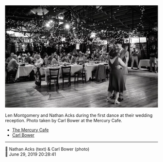 ![Len Montgomery and Nathan Acks during their “first dance”](assets/2019-06-29-set-4-the-dance-01.webp)

Len Montgomery and Nathan Acks during the first dance at their wedding reception. Photo taken by Carl Bower at the Mercury Cafe.

* [The Mercury Cafe](http://mercurycafe.com)
* [Carl Bower](https://carlbowerphotos.com)

- - - -

<span aria-hidden="true">👥</span> Nathan Acks (text) & Carl Bower (photo)  
<span aria-hidden="true">📅</span> June 29, 2019 20:28:41
